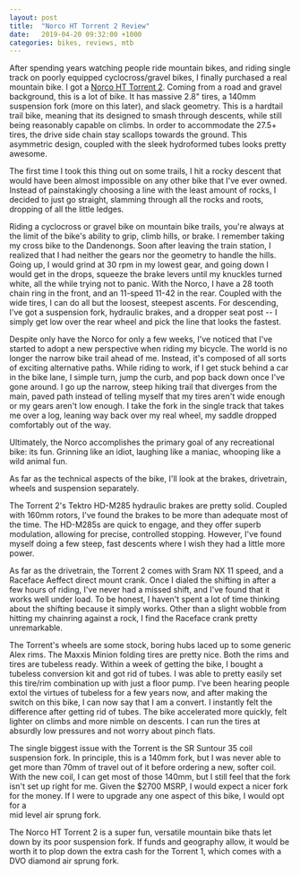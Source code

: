 ```yaml
---
layout: post
title:  "Norco HT Torrent 2 Review"
date:   2019-04-20 09:32:00 +1000
categories: bikes, reviews, mtb
---
```


After spending years watching people ride mountain bikes, and riding
single track on poorly equipped cyclocross/gravel bikes, I finally purchased a
real mountain bike. I got a [Norco HT Torrent 2](https://www.norco.com/bikes/mountain/all-mountain/torrent-ht-aluminum/torrent-ht-2/).
Coming from a road and gravel background, this is a lot of bike. It has
massive 2.8" tires, a 140mm suspension fork (more on this later), and slack
geometry. This is a hardtail trail bike, meaning that its designed to smash
through descents, while still being reasonably capable on climbs.
In order to accommodate the 27.5+ tires, the drive side chain stay scallops
towards the ground. This asymmetric design, coupled with the sleek hydroformed
tubes looks pretty awesome.

The first time I took this thing out on some trails,
I hit a rocky descent that would have been almost impossible on any other
bike that I've ever owned. Instead of painstakingly choosing a line with
the least amount of rocks, I decided to just go straight,
slamming through all the rocks and roots, dropping of all the little ledges.

Riding a cyclocross or gravel bike on mountain bike trails,
you're always at the limit of the bike's ability to grip, climb hills, or brake.
I remember taking my cross bike to the Dandenongs. Soon after leaving the train
station, I realized that I had neither the gears nor the geometry to handle
the hills. Going up, I would grind at 30 rpm in my lowest gear, and going down
I would get in the drops, squeeze the brake levers until my knuckles turned white, all the
while trying not to panic. With the Norco, I have a 28 tooth chain ring in the
front, and an 11-speed 11-42 in the rear. Coupled with the wide tires, I can do
all but the loosest, steepest ascents. For descending,
I've got a suspension fork, hydraulic brakes, and a dropper seat post -- I simply
get low over the rear wheel and pick the line that looks the fastest.

Despite only have the Norco for only a few weeks,
I've noticed that I've started to adopt a new perspective when riding my bicycle. The world is no longer
the narrow bike trail ahead of me. Instead, it's composed of all sorts of
exciting alternative paths. While riding to work, if I get stuck behind a car
in the bike lane, I simple turn, jump the curb, and pop back down once I've
gone around. I go up the narrow, steep hiking trail that diverges from the
main, paved path instead of telling myself that my tires aren't wide enough
or my gears aren't low enough. I take the fork in the single track that takes
me over a log, leaning way back over my real wheel, my saddle dropped comfortably
out of the way.

Ultimately, the Norco accomplishes the primary goal of any recreational bike:
its fun. Grinning like an idiot, laughing like a maniac, whooping like a wild
animal fun.

As far as the technical aspects of the bike, I'll look at the brakes, drivetrain, wheels
and suspension separately.

The Torrent 2's Tektro HD-M285 hydraulic brakes are pretty solid. Coupled with
160mm rotors, I've found the brakes to be more than adequate most of the time.
The HD-M285s are quick to engage, and they offer superb modulation,
allowing for precise, controlled stopping. However, I've found myself doing a
few steep, fast descents where I wish they had a little more power.

As far as the drivetrain, the Torrent 2 comes with Sram NX 11 speed, and a Raceface Aeffect
direct mount crank. Once I dialed the shifting in after a few hours of riding,
I've never had a missed shift, and I've found that
it works well under load. To be honest, I haven't spent a lot of time
thinking about the shifting because it simply works. Other than a slight wobble
from hitting my chainring against a rock, I find the Raceface crank pretty  
unremarkable.

The Torrent's wheels are some stock, boring hubs laced up to some generic Alex
rims. The Maxxis Minion folding tires are pretty nice. Both the rims and tires are tubeless ready. Within a week of getting the
bike, I bought a tubeless conversion kit and got rid of tubes. I was able to
pretty easily set this tire/rim combination up with just a floor pump. I've been
hearing people extol the virtues of tubeless for a few years now, and after
making the switch on this bike, I can now say that I am a convert. I instantly felt
the difference after getting rid of tubes. The bike
accelerated more quickly, felt lighter on climbs and more nimble on descents. I can
run the tires at absurdly low pressures and not worry about pinch flats.

The single biggest issue with the Torrent is the SR Suntour 35 coil
suspension fork. In principle, this is a 140mm fork, but I was never able to
get more than 70mm of travel out of it before ordering a new, softer coil. With the
new coil, I can get most of those 140mm, but I still feel that the fork isn't
set up right for me. Given the $2700 MSRP, I would expect a nicer fork for
the money. If I were to upgrade any one aspect of this bike, I would opt for a  
mid level air sprung fork.

The Norco HT Torrent 2 is a super fun, versatile mountain bike thats let down
by its poor suspension fork. If funds and geography allow, it would be worth
it to plop down the extra cash for the Torrent 1, which comes with a DVO diamond
air sprung fork.

